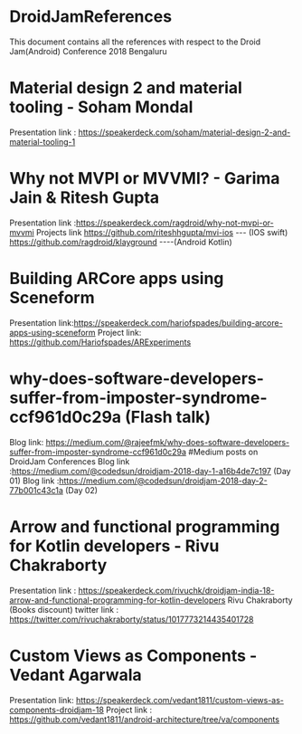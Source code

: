 # DroidJamReferences
This document contains all the references with respect to the Droid Jam(Android) Conference 2018 Bengaluru

# Material design 2 and material tooling - Soham Mondal
Presentation link : https://speakerdeck.com/soham/material-design-2-and-material-tooling-1

# Why not MVPI or MVVMI? - Garima Jain & Ritesh Gupta
Presentation link :https://speakerdeck.com/ragdroid/why-not-mvpi-or-mvvmi
Projects link 
https://github.com/riteshhgupta/mvi-ios --- (IOS swift)
https://github.com/ragdroid/klayground ----(Android Kotlin)
# Building ARCore apps using Sceneform
Presentation link:https://speakerdeck.com/hariofspades/building-arcore-apps-using-sceneform
Project link: https://github.com/Hariofspades/ARExperiments
# why-does-software-developers-suffer-from-imposter-syndrome-ccf961d0c29a (Flash talk)
Blog link: https://medium.com/@rajeefmk/why-does-software-developers-suffer-from-imposter-syndrome-ccf961d0c29a
#Medium posts on DroidJam Conferences
Blog link :https://medium.com/@codedsun/droidjam-2018-day-1-a16b4de7c197 (Day 01)
Blog link :https://medium.com/@codedsun/droidjam-2018-day-2-77b001c43c1a (Day 02)
# Arrow and functional programming for Kotlin developers - Rivu Chakraborty
Presentation link : https://speakerdeck.com/rivuchk/droidjam-india-18-arrow-and-functional-programming-for-kotlin-developers
Rivu Chakraborty (Books discount) twitter link : https://twitter.com/rivuchakraborty/status/1017773214435401728
# Custom Views as Components - Vedant Agarwala
Presentation link: https://speakerdeck.com/vedant1811/custom-views-as-components-droidjam-18
Project link : https://github.com/vedant1811/android-architecture/tree/va/components
